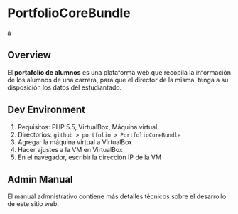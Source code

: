 # PortfolioCoreBundle
a
## Overview

El **portafolio de alumnos** es una plataforma web que recopila la información de los alumnos de una carrera, para que el director de la misma, tenga a su disposición los datos del estudiantado.

## Dev Environment

1. Requisitos: PHP 5.5, VirtualBox, Máquina virtual
2. Directorios: `github > portfolio > PortfolioCoreBundle`
3. Agregar la máquina virtual a VirtualBox
4. Hacer ajustes a la VM en VirtualBox
5. En el navegador, escribir la dirección IP de la VM

## Admin Manual
El manual admnistrativo contiene más detalles técnicos sobre el desarrollo de este sitio web.